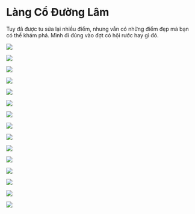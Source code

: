 # Làng Cổ Đường Lâm

Tuy đã được tu sửa lại nhiều điểm, nhưng vẫn có những điểm đẹp mà bạn có thể khám phá. Mình đi đúng vào đợt có hội rước hay gì đó.

![](02.webp)

![](03.webp)

![](04.webp)

![](05.webp)

![](07.webp)

![](08.webp)

![](09.webp)

![](10.webp)

![](11.webp)

![](12.webp)

![](13.webp)

![](14.webp)

![](15.webp)

![](16.webp)

![](17.webp)